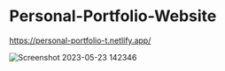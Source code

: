 # Personal-Portfolio-Website


 https://personal-portfolio-t.netlify.app/
 
 
![Screenshot 2023-05-23 142346](https://github.com/Ali-jalili/Personal-Portfolio-Website/assets/97550715/6ed4534d-24d6-4f74-ba14-e08b08a30f29)
